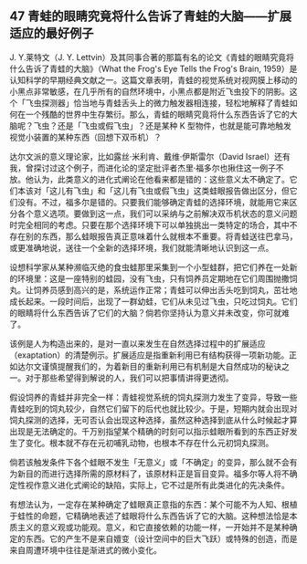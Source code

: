 ## 47 青蛙的眼睛究竟将什么告诉了青蛙的大脑——扩展适应的最好例子

J. Y.莱特文（J. Y. Lettvin）及其同事合著的那篇有名的论文《青蛙的眼睛究竟将什么告诉了青蛙的大脑》（What the Frog's Eye Tells the Frog's Brain, 1959）是认知科学的早期经典文献之一。这篇文章表明，青蛙的视觉系统对视网膜上移动的小黑点非常敏感，在几乎所有的自然环境中，小黑点都是附近飞虫投下的阴影。这个「飞虫探测器」恰当地与青蛙舌头上的微力触发器相连接，轻松地解释了青蛙如何在一个残酷的世界中生存繁衍。那么，青蛙的眼睛究竟将什么东西告诉了它的大脑呢？飞虫？还是「飞虫或假飞虫」？还是某种 K 型物件，也就是能可靠地触发视觉小装置的某种东西（回想下双币机）？

达尔文派的意义理论家，比如露丝·米利肯、戴维·伊斯雷尔（David Israel）还有我，曾探讨过这个例子，而进化论的坚定批评者杰里·福多尔也揪住这一例子不放。他认为，此类意义的进化式阐论在他看来都是错的：这些意义太不确定了。它们本该对「这儿有飞虫」和「这儿有飞虫或假飞虫」这类蛙眼报告做出区分，但它们没有。不过，福多尔是错的。只要我们能够确定青蛙的选择环境，就能用它来区分各个意义选项。要做到这一点，我们可以采纳与之前解决双币机状态的意义问题时完全相同的考虑。只要在那个选择环境下可以单独挑出一类特定的场合，其中不存在别的东西，那么蛙眼报告真正意味着什么就根本不重要。将青蛙送往巴拿马，或更准确地说，送往一个全新的选择环境，我们就能清晰地认识到这一点。

设想科学家从某种濒临灭绝的食虫蛙那里采集到一个小型蛙群，把它们养在一处新的环境里：这是一座特别的蛙园，没有飞虫，只有饲养员定期地在它们周围抛撒饲丸。让饲养员感到高兴的是，系统运作正常；青蛙可以伸出舌头吃到饲丸，茁壮地成长起来。一段时间后，出现了一群幼蛙，它们从未见过飞虫，只吃过饲丸。它们的眼睛将什么东西告诉了它们的大脑？倘若你坚持认为意义并未改变，你可就难了。

该例是人为构造出来的，是对一直以来发生在自然选择过程中的扩展适应（exaptation）的清楚例示。扩展适应是指重新利用已有结构获得一项新功能。正如达尔文谨慎提醒我们的，为着新目的重新利用已有机制是大自然成功的秘诀之一。对于那些希望得到解说的人，我们可以把事情讲得更透彻。

假设饲养的青蛙并非完全一样：青蛙视觉系统的饲丸探测力发生了变异，导致一些青蛙吃到的饲丸较少，自然它们留下的后代也就比较少。于是，短期内就会出现对饲丸探测的选择，无可否认会出现这种选择，虽然这种选择到底从什么时候起才算出现是无法确定的。千万别指望某个精确的时刻可以指示蛙眼所看到的东西正好发生了变化。根本就不存在元初哺乳动物，也根本不存在什么元初饲丸探测。

倘若该触发条件下各个蛙眼不发生「无意义」或「不确定」的变异，那么就不会有为新目的而进行选择所需的原材料了，该原材料正是盲目变异。福多尔等人将不确定性视作意义进化式阐论的缺陷，实际上，它不过是所有此类进化的先决条件。

有想法认为，一定存在某种确定了蛙眼真正意指的东西：某个可能不为人知、根植于蛙性的命题，它精确地表述了蛙眼将什么东西告诉了它的大脑。这种想法恰是本质主义的意义观或功能观。意义，和它直接依赖的功能一样，一开始并不是某种确定的东西。它的产生不是来自嬗变（设计空间中的巨大飞跃）或特殊的创造，而是来自周遭环境中往往是渐进式的微小变化。


